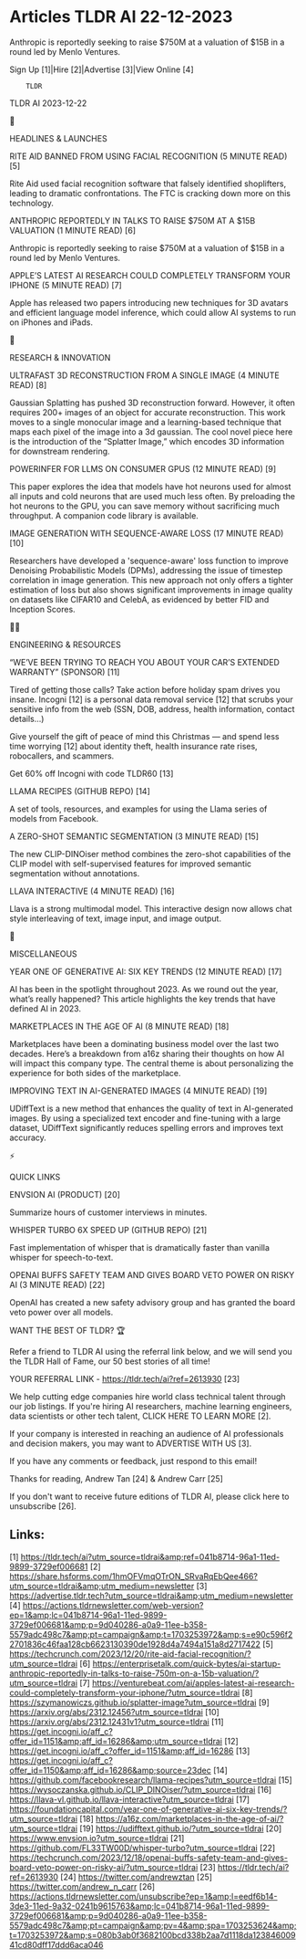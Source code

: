 # Articles TLDR AI 22-12-2023

Anthropic is reportedly seeking to raise $750M at a valuation of $15B
in a round led by Menlo Ventures.  

Sign Up [1]|Hire [2]|Advertise [3]|View Online [4] 

		TLDR 

TLDR AI 2023-12-22

🚀 

HEADLINES & LAUNCHES

 RITE AID BANNED FROM USING FACIAL RECOGNITION (5 MINUTE READ) [5] 

 Rite Aid used facial recognition software that falsely identified
shoplifters, leading to dramatic confrontations. The FTC is cracking
down more on this technology. 

 ANTHROPIC REPORTEDLY IN TALKS TO RAISE $750M AT A $15B VALUATION (1
MINUTE READ) [6] 

 Anthropic is reportedly seeking to raise $750M at a valuation of $15B
in a round led by Menlo Ventures. 

 APPLE’S LATEST AI RESEARCH COULD COMPLETELY TRANSFORM YOUR IPHONE
(5 MINUTE READ) [7] 

 Apple has released two papers introducing new techniques for 3D
avatars and efficient language model inference, which could allow AI
systems to run on iPhones and iPads. 

🧠 

RESEARCH & INNOVATION

 ULTRAFAST 3D RECONSTRUCTION FROM A SINGLE IMAGE (4 MINUTE READ) [8] 

 Gaussian Splatting has pushed 3D reconstruction forward. However, it
often requires 200+ images of an object for accurate reconstruction.
This work moves to a single monocular image and a learning-based
technique that maps each pixel of the image into a 3d gaussian. The
cool novel piece here is the introduction of the “Splatter Image,”
which encodes 3D information for downstream rendering. 

 POWERINFER FOR LLMS ON CONSUMER GPUS (12 MINUTE READ) [9] 

 This paper explores the idea that models have hot neurons used for
almost all inputs and cold neurons that are used much less often. By
preloading the hot neurons to the GPU, you can save memory without
sacrificing much throughput. A companion code library is available. 

 IMAGE GENERATION WITH SEQUENCE-AWARE LOSS (17 MINUTE READ) [10] 

 Researchers have developed a 'sequence-aware' loss function to
improve Denoising Probabilistic Models (DPMs), addressing the issue of
timestep correlation in image generation. This new approach not only
offers a tighter estimation of loss but also shows significant
improvements in image quality on datasets like CIFAR10 and CelebA, as
evidenced by better FID and Inception Scores. 

🧑‍💻 

ENGINEERING & RESOURCES

 “WE’VE BEEN TRYING TO REACH YOU ABOUT YOUR CAR’S EXTENDED
WARRANTY” (SPONSOR) [11] 

 Tired of getting those calls? Take action before holiday spam drives
you insane.
Incogni [12] is a personal data removal service [12] that scrubs your
sensitive info from the web (SSN, DOB, address, health information,
contact details…)

Give yourself the gift of peace of mind this Christmas — and spend
less time worrying [12] about identity theft, health insurance rate
rises, robocallers, and scammers.

Get 60% off Incogni with code TLDR60 [13]

 LLAMA RECIPES (GITHUB REPO) [14] 

 A set of tools, resources, and examples for using the Llama series of
models from Facebook. 

 A ZERO-SHOT SEMANTIC SEGMENTATION (3 MINUTE READ) [15] 

 The new CLIP-DINOiser method combines the zero-shot capabilities of
the CLIP model with self-supervised features for improved semantic
segmentation without annotations. 

 LLAVA INTERACTIVE (4 MINUTE READ) [16] 

 Llava is a strong multimodal model. This interactive design now
allows chat style interleaving of text, image input, and image output.


🎁 

MISCELLANEOUS

 YEAR ONE OF GENERATIVE AI: SIX KEY TRENDS (12 MINUTE READ) [17] 

 AI has been in the spotlight throughout 2023. As we round out the
year, what’s really happened? This article highlights the key trends
that have defined AI in 2023. 

 MARKETPLACES IN THE AGE OF AI (8 MINUTE READ) [18] 

 Marketplaces have been a dominating business model over the last two
decades. Here’s a breakdown from a16z sharing their thoughts on how
AI will impact this company type. The central theme is about
personalizing the experience for both sides of the marketplace. 

 IMPROVING TEXT IN AI-GENERATED IMAGES (4 MINUTE READ) [19] 

 UDiffText is a new method that enhances the quality of text in
AI-generated images. By using a specialized text encoder and
fine-tuning with a large dataset, UDiffText significantly reduces
spelling errors and improves text accuracy. 

⚡ 

QUICK LINKS

 ENVSION AI (PRODUCT) [20] 

 Summarize hours of customer interviews in minutes. 

 WHISPER TURBO 6X SPEED UP (GITHUB REPO) [21] 

 Fast implementation of whisper that is dramatically faster than
vanilla whisper for speech-to-text. 

 OPENAI BUFFS SAFETY TEAM AND GIVES BOARD VETO POWER ON RISKY AI (3
MINUTE READ) [22] 

 OpenAI has created a new safety advisory group and has granted the
board veto power over all models. 

WANT THE BEST OF TLDR? 🏆

Refer a friend to TLDR AI using the referral link below, and we will
send you the TLDR Hall of Fame, our 50 best stories of all time!

YOUR REFERRAL LINK - https://tldr.tech/ai?ref=2613930 [23]

 We help cutting edge companies hire world class technical talent
through our job listings. If you're hiring AI researchers, machine
learning engineers, data scientists or other tech talent, CLICK HERE
TO LEARN MORE [2]. 

If your company is interested in reaching an audience of AI
professionals and decision makers, you may want to ADVERTISE WITH US
[3]. 

If you have any comments or feedback, just respond to this email! 

Thanks for reading, 
Andrew Tan [24] & Andrew Carr [25] 

If you don't want to receive future editions of TLDR AI, please click
here to unsubscribe [26]. 

 

Links:
------
[1] https://tldr.tech/ai?utm_source=tldrai&amp;ref=041b8714-96a1-11ed-9899-3729ef006681
[2] https://share.hsforms.com/1hmOFVmqOTrON_SRvaRqEbQee466?utm_source=tldrai&amp;utm_medium=newsletter
[3] https://advertise.tldr.tech?utm_source=tldrai&amp;utm_medium=newsletter
[4] https://actions.tldrnewsletter.com/web-version?ep=1&amp;lc=041b8714-96a1-11ed-9899-3729ef006681&amp;p=9d040286-a0a9-11ee-b358-5579adc498c7&amp;pt=campaign&amp;t=1703253972&amp;s=e90c596f22701836c46faa128cb6623130390de1928d4a7494a151a8d2717422
[5] https://techcrunch.com/2023/12/20/rite-aid-facial-recognition/?utm_source=tldrai
[6] https://enterprisetalk.com/quick-bytes/ai-startup-anthropic-reportedly-in-talks-to-raise-750m-on-a-15b-valuation/?utm_source=tldrai
[7] https://venturebeat.com/ai/apples-latest-ai-research-could-completely-transform-your-iphone/?utm_source=tldrai
[8] https://szymanowiczs.github.io/splatter-image?utm_source=tldrai
[9] https://arxiv.org/abs/2312.12456?utm_source=tldrai
[10] https://arxiv.org/abs/2312.12431v1?utm_source=tldrai
[11] https://get.incogni.io/aff_c?offer_id=1151&amp;aff_id=16286&amp;utm_source=tldrai
[12] https://get.incogni.io/aff_c?offer_id=1151&amp;aff_id=16286
[13] https://get.incogni.io/aff_c?offer_id=1150&amp;aff_id=16286&amp;source=23dec
[14] https://github.com/facebookresearch/llama-recipes?utm_source=tldrai
[15] https://wysoczanska.github.io/CLIP_DINOiser/?utm_source=tldrai
[16] https://llava-vl.github.io/llava-interactive?utm_source=tldrai
[17] https://foundationcapital.com/year-one-of-generative-ai-six-key-trends/?utm_source=tldrai
[18] https://a16z.com/marketplaces-in-the-age-of-ai/?utm_source=tldrai
[19] https://udifftext.github.io/?utm_source=tldrai
[20] https://www.envsion.io?utm_source=tldrai
[21] https://github.com/FL33TW00D/whisper-turbo?utm_source=tldrai
[22] https://techcrunch.com/2023/12/18/openai-buffs-safety-team-and-gives-board-veto-power-on-risky-ai/?utm_source=tldrai
[23] https://tldr.tech/ai?ref=2613930
[24] https://twitter.com/andrewztan
[25] https://twitter.com/andrew_n_carr
[26] https://actions.tldrnewsletter.com/unsubscribe?ep=1&amp;l=eedf6b14-3de3-11ed-9a32-0241b9615763&amp;lc=041b8714-96a1-11ed-9899-3729ef006681&amp;p=9d040286-a0a9-11ee-b358-5579adc498c7&amp;pt=campaign&amp;pv=4&amp;spa=1703253624&amp;t=1703253972&amp;s=080b3ab0f3682100bcd338b2aa7d1118da12384600941cd80dff17ddd6aca046